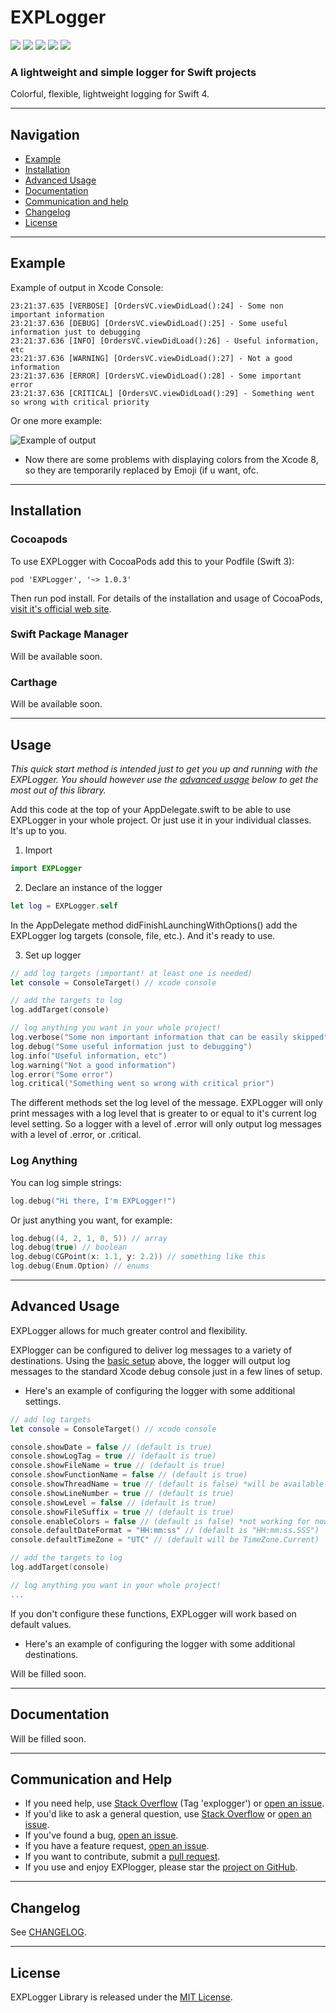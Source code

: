 # EXPLogger 
![](https://img.shields.io/cocoapods/v/EXPLogger.svg) ![](https://img.shields.io/cocoapods/p/EXPLogger.svg) ![](https://img.shields.io/cocoapods/l/EXPLogger.svg) ![](https://img.shields.io/cocoapods/dt/EXPLogger.svg) ![](https://img.shields.io/cocoapods/dw/EXPLogger.svg)
### A lightweight and simple logger for Swift projects

Colorful, flexible, lightweight logging for Swift 4.

---

## Navigation

* [Example](#example)
* [Installation](#installation)
* [Advanced Usage](#advanced-usage)
* [Documentation](#documentation)
* [Communication and help](#communication-and-help)
* [Changelog](#changelog)
* [License](#license)

---

## Example

Example of output in Xcode Console:

```
23:21:37.635 [VERBOSE] [OrdersVC.viewDidLoad():24] - Some non important information
23:21:37.636 [DEBUG] [OrdersVC.viewDidLoad():25] - Some useful information just to debugging
23:21:37.636 [INFO] [OrdersVC.viewDidLoad():26] - Useful information, etc
23:21:37.636 [WARNING] [OrdersVC.viewDidLoad():27] - Not a good information
23:21:37.636 [ERROR] [OrdersVC.viewDidLoad():28] - Some important error
23:21:37.636 [CRITICAL] [OrdersVC.viewDidLoad():29] - Something went so wrong with critical priority
```

Or one more example:

![Example of output](http://image.ibb.co/dXyJWk/image.png)

* Now there are some problems with displaying colors from the Xcode 8, so they are temporarily replaced by Emoji (if u want, ofc.

---

## Installation

### Cocoapods

To use EXPLogger with CocoaPods add this to your Podfile (Swift 3):

```
pod 'EXPLogger', '~> 1.0.3'
```

Then run pod install.
For details of the installation and usage of CocoaPods, [visit it's official web site](https://cocoapods.org/).

### Swift Package Manager

Will be available soon.

### Carthage

Will be available soon.

---

## Usage

_This quick start method is intended just to get you up and running with the EXPLogger. You should however use the [advanced usage](#advanced-usage) below to get the most out of this library._

Add this code at the top of your AppDelegate.swift to be able to use EXPLogger in your whole project. 
Or just use it in your individual classes. It's up to you.


1. Import

```swift
import EXPLogger
```

2. Declare an instance of the logger

```swift
let log = EXPLogger.self
```

In the AppDelegate method didFinishLaunchingWithOptions() add the EXPLogger log targets (console, file, etc.). And it's ready to use.

3. Set up logger

```swift
// add log targets (important! at least one is needed)
let console = ConsoleTarget() // xcode console

// add the targets to log
log.addTarget(console)

// log anything you want in your whole project!
log.verbose("Some non important information that can be easily skipped")
log.debug("Some useful information just to debugging")
log.info("Useful information, etc")
log.warning("Not a good information")
log.error("Some error")
log.critical("Something went so wrong with critical prior")
```

The different methods set the log level of the message. EXPLogger will only print messages with a log level that is greater to or equal to it's current log level setting. So a logger with a level of .error will only output log messages with a level of .error, or .critical.

### Log Anything

You can log simple strings:

```swift
log.debug("Hi there, I'm EXPLogger!")
```

Or just anything you want, for example:

```swift
log.debug((4, 2, 1, 0, 5)) // array
log.debug(true) // boolean
log.debug(CGPoint(x: 1.1, y: 2.2)) // something like this
log.debug(Enum.Option) // enums
```

---

## Advanced Usage

EXPLogger allows for much greater control and flexibility.

EXPlogger can be configured to deliver log messages to a variety of destinations. Using the [basic setup](#usage) above, the logger will output log messages to the standard Xcode debug console just in a few lines of setup.

* Here's an example of configuring the logger with some additional settings.

```swift
// add log targets
let console = ConsoleTarget() // xcode console

console.showDate = false // (default is true)
console.showLogTag = true // (default is true)
console.showFileName = true // (default is true)
console.showFunctionName = false // (default is true)
console.showThreadName = true // (default is false) *will be available soon
console.showLineNumber = true // (default is true)
console.showLevel = false // (default is true)
console.showFileSuffix = true // (default is true)
console.enableColors = false // (default is false) *not working for now in Xcode 8
console.defaultDateFormat = "HH:mm:ss" // (default is "HH:mm:ss.SSS")
console.defaultTimeZone = "UTC" // (default will be TimeZone.Current)

// add the targets to log
log.addTarget(console)

// log anything you want in your whole project!
...
```

If you don't configure these functions, EXPLogger will work based on default values.

* Here's an example of configuring the logger with some additional destinations.

Will be filled soon.

---

## Documentation

Will be filled soon.

---

## Communication and Help

* If you need help, use [Stack Overflow](http://stackoverflow.com/questions/tagged/explogger) (Tag 'explogger') or [open an issue](https://github.com/atereshkov/EXPLogger/issues/new).
* If you'd like to ask a general question, use [Stack Overflow](http://stackoverflow.com/questions/tagged/explogger) or [open an issue](https://github.com/atereshkov/EXPLogger/issues/new).
* If you've found a bug, [open an issue](https://github.com/atereshkov/EXPLogger/issues/new).
* If you have a feature request, [open an issue](https://github.com/atereshkov/EXPLogger/issues/new).
* If you want to contribute, submit a [pull request](https://github.com/atereshkov/EXPLogger/pulls).
* If you use and enjoy EXPlogger, please star the [project on GitHub](https://github.com/atereshkov/EXPLogger).

---

## Changelog

See [CHANGELOG](https://github.com/atereshkov/EXPLogger/blob/master/CHANGELOG.md).

---

## License

EXPLogger Library is released under the [MIT License](https://github.com/atereshkov/EXPLogger/blob/master/LICENSE).
